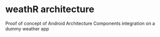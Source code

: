 # weathR architecture

Proof of concept of Android Architecture Components integration on a dummy weather app
